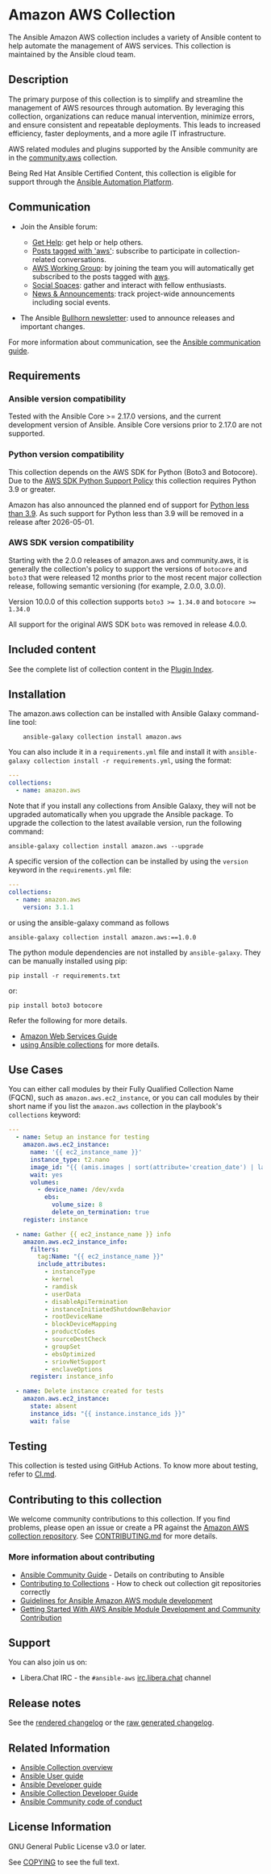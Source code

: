 # Amazon AWS Collection
The Ansible Amazon AWS collection includes a variety of Ansible content to help automate the management of AWS services. This collection is maintained by the Ansible cloud team.

## Description

The primary purpose of this collection is to simplify and streamline the management of AWS resources through automation. By leveraging this collection, organizations can reduce manual intervention, minimize errors, and ensure consistent and repeatable deployments. This leads to increased efficiency, faster deployments, and a more agile IT infrastructure.

AWS related modules and plugins supported by the Ansible community are in the [community.aws](https://github.com/ansible-collections/community.aws/) collection.

Being Red Hat Ansible Certified Content, this collection is eligible for support through the [Ansible Automation Platform](https://www.redhat.com/en/technologies/management/ansible).

## Communication

* Join the Ansible forum:
  * [Get Help](https://forum.ansible.com/c/help/6): get help or help others.
  * [Posts tagged with 'aws'](https://forum.ansible.com/tag/aws): subscribe to participate in collection-related conversations.
  * [AWS Working Group](https://forum.ansible.com/g/AWS): by joining the team you will automatically get subscribed to the posts tagged with [aws](https://forum.ansible.com/tags).
  * [Social Spaces](https://forum.ansible.com/c/chat/4): gather and interact with fellow enthusiasts.
  * [News & Announcements](https://forum.ansible.com/c/news/5): track project-wide announcements including social events.

* The Ansible [Bullhorn newsletter](https://docs.ansible.com/ansible/devel/community/communication.html#the-bullhorn): used to announce releases and important changes.

For more information about communication, see the [Ansible communication guide](https://docs.ansible.com/ansible/devel/community/communication.html).

## Requirements

### Ansible version compatibility

Tested with the Ansible Core >= 2.17.0 versions, and the current development version of Ansible. Ansible Core versions prior to 2.17.0 are not supported.

### Python version compatibility

This collection depends on the AWS SDK for Python (Boto3 and Botocore).  Due to the
[AWS SDK Python Support Policy](https://aws.amazon.com/blogs/developer/python-support-policy-updates-for-aws-sdks-and-tools/)
this collection requires Python 3.9 or greater.

Amazon has also announced the planned end of support for
[Python less than 3.9](https://aws.amazon.com/blogs/developer/python-support-policy-updates-for-aws-sdks-and-tools/).
As such support for Python less than 3.9 will be removed in a release after 2026-05-01.

<!---
### End of Support by Python Versions:

| Python Version | AWS SDK | Collection |
| -------------- | -------- | ---------- |
| 2.7 | July 2021 | Release 2.0.0 (September 2021) |
| 3.4 | February 2021 | Release 1.0.0 (June 2020) |
| 3.5 | February 2021 | Release 2.0.0 (September 2021) |
| 3.6 | May 2022 | Release 7.0.0 (November 2023) |
| 3.7 | December 2023 | *After December 2024* |
| 3.8 | April 2025 | *After April 2026* |
| 3.9 | April 2026 | *After April 2027* |
| 3.10 | April 2027 | *After April 2028* |
| 3.11 | April 2028 | *After April 2029* |
--->

### AWS SDK version compatibility

Starting with the 2.0.0 releases of amazon.aws and community.aws, it is generally the collection's policy to support the versions of `botocore` and `boto3` that were released 12 months prior to the most recent major collection release, following semantic versioning (for example, 2.0.0, 3.0.0).

Version 10.0.0 of this collection supports `boto3 >= 1.34.0` and `botocore >= 1.34.0`

All support for the original AWS SDK `boto` was removed in release 4.0.0.

## Included content
<!--start collection content-->
See the complete list of collection content in the [Plugin Index](https://ansible-collections.github.io/amazon.aws/branch/stable-10/collections/amazon/aws/index.html#plugin-index).

<!--end collection content-->

## Installation

The amazon.aws collection can be installed with Ansible Galaxy command-line tool:

```
    ansible-galaxy collection install amazon.aws
```

You can also include it in a `requirements.yml` file and install it with `ansible-galaxy collection install -r requirements.yml`, using the format:

```yaml
---
collections:
  - name: amazon.aws
```

Note that if you install any collections from Ansible Galaxy, they will not be upgraded automatically when you upgrade the Ansible package.
To upgrade the collection to the latest available version, run the following command:

```
ansible-galaxy collection install amazon.aws --upgrade
```
A specific version of the collection can be installed by using the `version` keyword in the `requirements.yml` file:

```yaml
---
collections:
  - name: amazon.aws
    version: 3.1.1
```

or using the ansible-galaxy command as follows

```
ansible-galaxy collection install amazon.aws:==1.0.0
```

The python module dependencies are not installed by `ansible-galaxy`.  They can
be manually installed using pip:

    pip install -r requirements.txt

or:

    pip install boto3 botocore

Refer the following for more details.
* [Amazon Web Services Guide](https://docs.ansible.com/ansible/latest/collections/amazon/aws/docsite/guide_aws.html)
* [using Ansible collections](https://docs.ansible.com/ansible/latest/user_guide/collections_using.html) for more details.

## Use Cases

You can either call modules by their Fully Qualified Collection Name (FQCN), such as `amazon.aws.ec2_instance`, or you can call modules by their short name if you list the `amazon.aws` collection in the playbook's `collections` keyword:

```yaml
---
  - name: Setup an instance for testing
    amazon.aws.ec2_instance:
      name: '{{ ec2_instance_name }}'
      instance_type: t2.nano
      image_id: "{{ (amis.images | sort(attribute='creation_date') | last).image_id }}"
      wait: yes
      volumes:
        - device_name: /dev/xvda
          ebs:
            volume_size: 8
            delete_on_termination: true
    register: instance

  - name: Gather {{ ec2_instance_name }} info
    amazon.aws.ec2_instance_info:
      filters:
        tag:Name: "{{ ec2_instance_name }}"
        include_attributes:
          - instanceType
          - kernel
          - ramdisk
          - userData
          - disableApiTermination
          - instanceInitiatedShutdownBehavior
          - rootDeviceName
          - blockDeviceMapping
          - productCodes
          - sourceDestCheck
          - groupSet
          - ebsOptimized
          - sriovNetSupport
          - enclaveOptions
      register: instance_info

  - name: Delete instance created for tests
    amazon.aws.ec2_instance:
      state: absent
      instance_ids: "{{ instance.instance_ids }}"
      wait: false
```

## Testing

This collection is tested using GitHub Actions. To know more about testing, refer to [CI.md](https://github.com/ansible-collections/amazon.aws/blob/stable-10/CI.md).

## Contributing to this collection

We welcome community contributions to this collection. If you find problems, please open an issue or create a PR against the [Amazon AWS collection repository](https://github.com/ansible-collections/amazon.aws).
See [CONTRIBUTING.md](https://github.com/ansible-collections/amazon.aws/blob/stable-10/CONTRIBUTING.md) for more details.

### More information about contributing

- [Ansible Community Guide](https://docs.ansible.com/ansible/latest/community/index.html) - Details on contributing to Ansible
- [Contributing to Collections](https://docs.ansible.com/ansible/devel/dev_guide/developing_collections.html#contributing-to-collections) - How to check out collection git repositories correctly
- [Guidelines for Ansible Amazon AWS module development](https://docs.ansible.com/ansible/latest/collections/amazon/aws/docsite/dev_guidelines.html)
- [Getting Started With AWS Ansible Module Development and Community Contribution](https://www.ansible.com/blog/getting-started-with-aws-ansible-module-development)

## Support

You can also join us on:

- Libera.Chat IRC - the ``#ansible-aws`` [irc.libera.chat](https://libera.chat/) channel

## Release notes

See the [rendered changelog](https://ansible-collections.github.io/amazon.aws/branch/stable-10/collections/amazon/aws/docsite/CHANGELOG.html) or the [raw generated changelog](https://github.com/ansible-collections/amazon.aws/tree/stable-10/CHANGELOG.rst).

## Related Information

- [Ansible Collection overview](https://github.com/ansible-collections/overview)
- [Ansible User guide](https://docs.ansible.com/ansible/latest/user_guide/index.html)
- [Ansible Developer guide](https://docs.ansible.com/ansible/latest/dev_guide/index.html)
- [Ansible Collection Developer Guide](https://docs.ansible.com/ansible/devel/dev_guide/developing_collections.html)
- [Ansible Community code of conduct](https://docs.ansible.com/ansible/latest/community/code_of_conduct.html)

## License Information

GNU General Public License v3.0 or later.

See [COPYING](https://www.gnu.org/licenses/gpl-3.0.txt) to see the full text.

